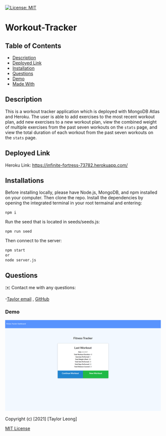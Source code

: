 
[![License: MIT](https://img.shields.io/badge/License-MIT-green.svg)](https://opensource.org/licenses/MIT)

# Workout-Tracker

## Table of Contents
- [Description](#Description)
- [Deployed Link](#Deployed-Link)
- [Installation](#Installation)
- [Questions](#Questions)
- [Demo](#Demo)
- [Made With](#Made-With)
   
## Description
This is a workout tracker application which is deployed with MongoDB Atlas and Heroku. The user is able to add exercises to the most recent workout plan, add new exercises to a new workout plan, view the combined weight of multiple exercises from the past seven workouts on the `stats` page, and view the total duration of each workout from the past seven workouts on the `stats` page.


## Deployed Link
Heroku Link: https://infinite-fortress-73782.herokuapp.com/


## Installations
Before installing locally, please have Node.js, MongoDB, and npm installed on your computer. Then clone the repo. Install the dependencies by opening the integrated terminal in your root termainal and entering: 
```
npm i 
```
Run the seed that is located in seeds/seeds.js:
```
npm run seed
```
Then connect to the server:
```
npm start 
or
node server.js
```


## Questions
✉️ Contact me with any questions: 

-[Taylor email](mailto:tjl2125@alum.barnard.edu) , [GitHub](https://github.com/tjl2125/) 

### Demo
![Demo](public/Workout-Demo.png)

Copyright (c) [2021] [Taylor Leong]

[MIT License](https://opensource.org/licenses/MIT)
